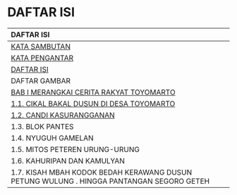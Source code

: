 # DAFTAR ISI

| **DAFTAR ISI** |  |
| :--- | :--- |
| [KATA SAMBUTAN](../) |  |
| [KATA PENGANTAR](../kata-pengantar.md) |  |
| [DAFTAR ISI](./) |  |
| DAFTAR GAMBAR |  |
| [BAB I MERANGKAI CERITA RAKYAT TOYOMARTO](sejarah-toyomarto/) |  |
| [          1.1. CIKAL BAKAL DUSUN DI DESA TOYOMARTO](sejarah-toyomarto/cikal-bakal-dusun-di-desa-toyomarto.md) |  |
|           [1.2. CANDI KASURANGGANAN ](sejarah-toyomarto/1.2.-candi-kasurangganan.md) |  |
|           1.3. BLOK PANTES |  |
|           1.4. NYUGUH GAMELAN |  |
|           1.5. MITOS PETEREN URUNG-URUNG |  |
|           1.6. KAHURIPAN DAN KAMULYAN |  |
|           1.7. KISAH MBAH KODOK BEDAH KERAWANG DUSUN PETUNG WULUNG                                        .                 HINGGA PANTANGAN SEGORO GETEH |  |





